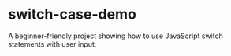 # switch-case-demo
A beginner-friendly project showing how to use JavaScript switch statements with user input.
